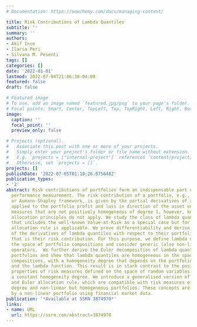 ```yaml
---
# Documentation: https://wowchemy.com/docs/managing-content/

title: Risk Contributions of Lambda Quantiles
subtitle: ''
summary: ''
authors:
- Akif Ince
- Ilaria Peri
- Silvana M. Pesenti
tags: []
categories: []
date: '2022-01-01'
lastmod: 2022-07-04T21:06:30-04:00
featured: false
draft: false

# Featured image
# To use, add an image named `featured.jpg/png` to your page's folder.
# Focal points: Smart, Center, TopLeft, Top, TopRight, Left, Right, BottomLeft, Bottom, BottomRight.
image:
  caption: ''
  focal_point: ''
  preview_only: false

# Projects (optional).
#   Associate this post with one or more of your projects.
#   Simply enter your project's folder or file name without extension.
#   E.g. `projects = ["internal-project"]` references `content/project/deep-learning/index.md`.
#   Otherwise, set `projects = []`.
projects: []
publishDate: '2022-07-05T01:10:26.075648Z'
publication_types:
- '2'
abstract: Risk contributions of portfolios form an indispensable part of risk adjusted
  performance measurement. The risk contribution of a portfolio, e.g., in the Euler
  or Aumann-Shapley framework, is given by the partial derivatives of a risk measure
  applied to the portfolio profit and loss in direction of the asset units. For risk
  measures that are not positively homogeneous of degree 1, however, known capital
  allocation principles do not apply. We study the class of lambda quantile risk measures
  that includes the well-known Value-at-Risk as a special case but for which no known
  allocation rule is applicable. We prove differentiability and derive explicit formulae
  of the derivatives of lambda quantiles with respect to their portfolio composition,
  that is their risk contribution. For this purpose, we define lambda quantiles on
  the space of portfolio compositions and consider generic (also non-linear) portfolio
  operators.  We further derive the Euler decomposition of lambda quantiles for generic
  portfolios and show that lambda quantiles are homogeneous in the space of portfolio
  compositions, with a homogeneity degree that depends on the portfolio composition
  and the lambda function. This result is in stark contrast to the positive homogeneity
  properties of risk measures defined on the space of random variables which admit
  a constant homogeneity degree. We introduce a generalised version of Euler contributions
  and Euler allocation rule, which are compatible with risk measures of any homogeneity
  degree and non-linear but homogeneous portfolios. These concepts are illustrated
  by a non-linear portfolio using financial market data.
publication: '*Available at SSRN 3874970*'
links:
- name: URL
  url: https://ssrn.com/abstract=3874970
---
```

